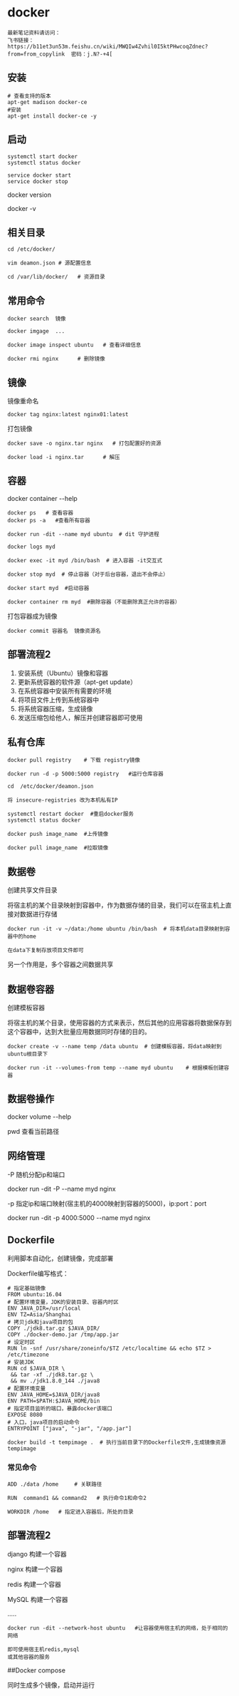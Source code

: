 # docker

```
最新笔记资料请访问：
飞书链接：https://b11et3un53m.feishu.cn/wiki/MWQIw4Zvhil0I5ktPHwcoqZdnec?from=from_copylink  密码：j.N?-+4[
```

## 安装

```
# 查看支持的版本
apt-get madison docker-ce
#安装
apt-get install docker-ce -y
```

## 启动

```
systemctl start docker
systemctl status docker

service docker start
service docker stop
```

docker  version

docker -v

## 相关目录

````
cd /etc/docker/

vim deamon.json # 源配置信息

cd /var/lib/docker/   # 资源目录
````

## 常用命令

```
docker search  镜像

docker imgage  ...

docker image inspect ubuntu   # 查看详细信息

docker rmi nginx      # 删除镜像
```

## 镜像



镜像重命名

```
docker tag nginx:latest nginx01:latest
```

打包镜像

```
docker save -o nginx.tar nginx   # 打包配置好的资源

docker load -i nginx.tar      # 解压
```

## 容器

docker container --help

```
docker ps   # 查看容器
docker ps -a   #查看所有容器

docker run -dit --name myd ubuntu  # dit 守护进程

docker logs myd

docker exec -it myd /bin/bash  # 进入容器 -it交互式

docker stop myd  # 停止容器（对于后台容器，退出不会停止）

docker start myd  #启动容器

docker container rm myd  #删除容器（不能删除真正允许的容器）
```
打包容器成为镜像
```
docker commit 容器名  镜像资源名
```

  

## 部署流程2

1. 安装系统（Ubuntu）镜像和容器
2. 更新系统容器的软件源（apt-get update）
3. 在系统容器中安装所有需要的环境
4. 将项目文件上传到系统容器中
5. 将系统容器压缩，生成镜像
6. 发送压缩包给他人，解压并创建容器即可使用

## 私有仓库

```
docker pull registry    # 下载 registry镜像

docker run -d -p 5000:5000 registry   #运行仓库容器

cd  /etc/docker/deamon.json

将 insecure-registries 改为本机私有IP

systemctl restart docker  #重启docker服务
systemctl status docker

docker push image_name  #上传镜像

docker pull image_name  #拉取镜像
```

## 数据卷

创建共享文件目录

将宿主机的某个目录映射到容器中，作为数据存储的目录，我们可以在宿主机上直接对数据进行存储

```
docker run -it -v ~/data:/home ubuntu /bin/bash  # 将本机data目录映射到容器中的home

在data下复制存放项目文件即可
```

另一个作用是，多个容器之间数据共享

## 数据卷容器

创建模板容器

将宿主机的某个目录，使用容器的方式来表示，然后其他的应用容器将数据保存到这个容器中，达到大批量应用数据同时存储的目的。

```
docker create -v --name temp /data ubuntu  # 创建模板容器，将data映射到ubuntu根目录下

docker run -it --volumes-from temp --name myd ubuntu    # 根据模板创建容器
```

## 数据卷操作

docker volume --help

pwd  查看当前路径

## 网络管理

-P 随机分配ip和端口

docker run -dit -P --name myd nginx

-p 指定ip和端口映射(宿主机的4000映射到容器的5000)，ip:port：port

docker run -dit -p 4000:5000 --name myd nginx   

## Dockerfile

利用脚本自动化，创建镜像，完成部署

Dockerfile编写格式：

```
# 指定基础镜像
FROM ubuntu:16.04
# 配置环境变量，JDK的安装目录、容器内时区
ENV JAVA_DIR=/usr/local
ENV TZ=Asia/Shanghai
# 拷贝jdk和java项目的包
COPY ./jdk8.tar.gz $JAVA_DIR/
COPY ./docker-demo.jar /tmp/app.jar
# 设定时区
RUN ln -snf /usr/share/zoneinfo/$TZ /etc/localtime && echo $TZ > /etc/timezone
# 安装JDK
RUN cd $JAVA_DIR \
 && tar -xf ./jdk8.tar.gz \
 && mv ./jdk1.8.0_144 ./java8
# 配置环境变量
ENV JAVA_HOME=$JAVA_DIR/java8
ENV PATH=$PATH:$JAVA_HOME/bin
# 指定项目监听的端口，暴露docker该端口
EXPOSE 8080
# 入口，java项目的启动命令
ENTRYPOINT ["java", "-jar", "/app.jar"]
```

```
docker build -t tempimage .  # 执行当前目录下的Dockerfile文件,生成镜像资源tempimage
```

### 常见命令

```
ADD ./data /home     # 关联路径

RUN  command1 && command2   # 执行命令1和命令2

WORKDIR /home   # 指定进入容器后，所处的目录

```

## 部署流程2

django 构建一个容器

nginx 构建一个容器

redis 构建一个容器

MySQL 构建一个容器

.....

```
docker run -dit --network-host ubuntu   #让容器使用宿主机的网络，处于相同的网络

即可使用宿主机redis,mysql
或其他容器的服务
```

 

##Docker compose

同时生成多个镜像，启动并运行

